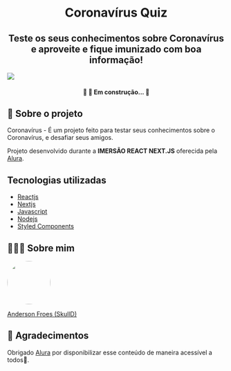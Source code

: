 <h1 align="center">Coronavírus Quiz </h1>

<h2 align="center"> Teste os seus conhecimentos sobre Coronavírus e aproveite e fique imunizado com boa informação!</h2>
<img src="https://www.notion.so/Projetos-em-Andamento-952f34f9bf044a8ab0b2080992078c65#baf49e3a50d1428aab4918d360be5686" />

<h4 align="center"> 
	🚧 👷  Em construção...  🚧
</h4>

## 💬 Sobre o projeto
Coronavírus - É um projeto feito para testar seus conhecimentos sobre o Coronavírus, e desafiar seus amigos.

Projeto desenvolvido durante a **IMERSÃO REACT NEXT.JS** oferecida pela [Alura](https://www.alura.com.br).

## Tecnologias utilizadas
* [Reactjs](https://pt-br.reactjs.org)
* [Nextjs](https://nextjs.org)
* [Javascript](https://www.javascript.com/)
* [Nodejs](https://nodejs.org/en/)
* [Styled Components](https://styled-components.com/)

## 👨🏻‍🚀 Sobre mim
<a href="www.linkedin.com/in/andersonfroes">
 <img style="border-radius:50%" width="100px; "src="https://www.notion.so/image/https%3A%2F%2Fs3-us-west-2.amazonaws.com%2Fsecure.notion-static.com%2F09a232f6-5db4-41f6-82ac-fdf08852c824%2FFoto_Anderson_2.jpg?table=block&id=d2bc3944-1f80-44ff-b81f-a4e7bf2b0ced&width=250&userId=e91acd5c-3f7d-48ad-8313-0398fcf748f9&cache=v2"/>
 <p>Anderson Froes (SkullD)</p>
</a>

## 💙  Agradecimentos
Obrigado [Alura](https://www.alura.com.br) por disponibilizar esse conteúdo de maneira acessível a todos🚀.